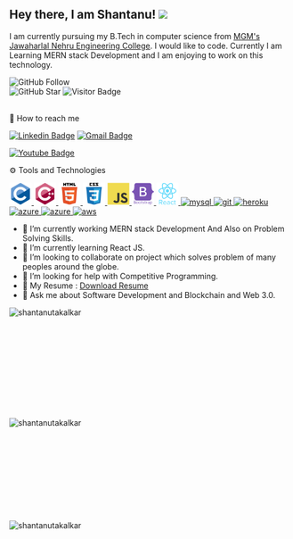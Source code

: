 ## Hey there, I am Shantanu! <img src="https://raw.githubusercontent.com/aemmadi/aemmadi/master/wave.gif" width="30px">

I am currently pursuing my B.Tech in computer science from [MGM's Jawaharlal Nehru Engineering College](https://www.jnec.org/). I would like to code. Currently I am Learning MERN stack Development and I am enjoying to work on this technology.

![GitHub Follow](https://img.shields.io/github/followers/shantanutakalkar.svg?style=social&label=Follow)    
![GitHub Star](https://img.shields.io/github/stars/shantanutakalkar?affiliations=OWNER%2CCOLLABORATOR&style=social&label=Star)
![Visitor Badge](https://visitor-badge.laobi.icu/badge?page_id=shantanutakalkar.shantanutakalkar)


<br/>
📩 How to reach me 
<br/>

[![Linkedin Badge](https://img.shields.io/badge/-shantanu-blue?style=flat-square&logo=Linkedin&logoColor=white&link=https://www.linkedin.com/in/shantanu-takalkar-1732b1184/)](https://www.linkedin.com/in/shantanu-takalkar-1732b1184/)
[![Gmail Badge](https://img.shields.io/badge/-Mail-c14438?style=flat-square&logo=Gmail&logoColor=white&link=mailto:shantanutakalkar@gmail.com)](mailto:shantanutakalkar@gmail.com)

[![Youtube Badge](https://img.shields.io/badge/-Shantanu_Takalkar-red?style=flat-square&logo=youtube&logoColor=white&link=https://www.youtube.com/channel/UCPT40HMv88JT6dqAuYMQSzg)](https://www.youtube.com/channel/UCPT40HMv88JT6dqAuYMQSzg)


⚙ Tools and Technologies

<p align="left"> </a> <a href="https://www.cprogramming.com/" target="_blank"> <img src="https://raw.githubusercontent.com/devicons/devicon/master/icons/c/c-original.svg" alt="c" width="40" height="40"/> </a> <a href="https://www.w3schools.com/cpp/" target="_blank"> <img src="https://raw.githubusercontent.com/devicons/devicon/master/icons/cplusplus/cplusplus-original.svg" alt="cplusplus" width="40" height="40"/> </a> <a href="https://www.w3.org/html/" target="_blank"> <img src="https://raw.githubusercontent.com/devicons/devicon/master/icons/html5/html5-original-wordmark.svg" alt="html5" width="40" height="40"/> </a><a href="https://www.w3schools.com/css/" target="_blank"> <img src="https://raw.githubusercontent.com/devicons/devicon/master/icons/css3/css3-original-wordmark.svg" alt="css3" width="40" height="40"/> </a><a href="https://developer.mozilla.org/en-US/docs/Web/JavaScript" target="_blank"> <img src="https://raw.githubusercontent.com/devicons/devicon/master/icons/javascript/javascript-original.svg" alt="javascript" width="40" height="40"/> </a><a href="https://getbootstrap.com" target="_blank"> <img src="https://raw.githubusercontent.com/devicons/devicon/master/icons/bootstrap/bootstrap-plain-wordmark.svg" alt="bootstrap" width="40" height="40"/> </a> <a href="https://reactjs.org/" target="_blank"> <img src="https://raw.githubusercontent.com/devicons/devicon/master/icons/react/react-original-wordmark.svg" alt="react" width="40" height="40"/> </a><a href="https://www.mysql.com/" target="_blank"> <img src="https://www.vectorlogo.zone/logos/mysql/mysql-official.svg" alt="mysql" width="40" height="40"/> </a></a><a href="https://git-scm.com/" target="_blank"> <img src="https://www.vectorlogo.zone/logos/git-scm/git-scm-icon.svg" alt="git" width="40" height="40"/> </a> <a href="https://heroku.com" target="_blank"> <img src="https://www.vectorlogo.zone/logos/heroku/heroku-icon.svg" alt="heroku" width="40" height="40"/> </a><a href="https://azure.microsoft.com/en-in/" target="_blank"> <img src="https://www.vectorlogo.zone/logos/microsoft_azure/microsoft_azure-icon.svg" alt="azure" width="40" height="40"/> </a><a href="https://jupyter.org/" target="_blank"> <img src="https://www.vectorlogo.zone/logos/jupyter/jupyter-icon.svg" alt="azure" width="40" height="40"/> </a><a href="https://code.visualstudio.com/" target="_blank"> <img src="https://www.vectorlogo.zone/logos/visualstudio_code/visualstudio_code-icon.svg" alt="aws" width="40" height="40"/> </a> </p>
<!-- ![Latex](https://img.shields.io/badge/-Latex-333333?style=flat&logo=latex) -->


- 🔭 I’m currently working MERN stack Development And Also on Problem Solving Skills.
- 🌱 I’m currently learning React JS.
- 👯 I’m looking to collaborate on project which solves problem of many peoples around the globe.
- 🤔 I’m looking for help with Competitive Programming.
- 📜 My Resume : [Download Resume](https://drive.google.com/file/d/17ZOB5e9uijFqYWX6m6Qf9KK1LuZhNFKQ/view?usp=sharing)
- 💬 Ask me about Software Development and Blockchain and Web 3.0.


<p>&nbsp;<img align="left" src="https://github-readme-stats.vercel.app/api?username=shantanutakalkar&show_icons=true&locale=en" alt="shantanutakalkar" /></p><br><br><br><br><br><br><br><br><br>

<p><img align="left" src="https://github-readme-streak-stats.herokuapp.com/?user=shantanutakalkar&" alt="shantanutakalkar" /></p><br><br><br><br><br><br><br><br><br><br>

<p><img align="left" src="https://github-readme-stats.vercel.app/api/top-langs?username=shantanutakalkar&show_icons=true&locale=en&layout=compact" alt="shantanutakalkar" /></p>




<br />
